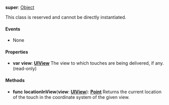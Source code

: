 **super**: [Object](Object.md)

This class is reserved and cannot be directly instantiated.

#### Events

* None

#### Properties

* **var** **view**: **[UIView](UIView.md)**
The view to which touches are being delivered, if any. \(read-only\)



#### Methods

* **func** **locationInView**(**view**: <strong>[UIView](UIView.md)</strong>): <strong>[Point](point.md)</strong> 
Returns the current location of the touch in the coordinate system of the given view.





